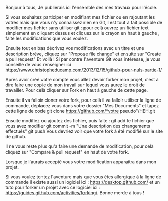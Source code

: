 Bonjour à tous, Je publierais ici l'ensemble des mes travaux pour l'école.  

Si vous souhaitez participer en modifiant mes fichier ou en rajoutant les votres mais que vous n'y connaissez rien en Git, l est tout à fait possible de modifier mes fichier sans utiliser git : pour celà ouvrez un fichier text simplement en cliquant dessus et cliquez sur le crayon en haut à gauche , faite les modifications que vous voulez. 

Ensuite tout en bas décrivez vos modifications avec un titre et une description brève, cliquez sur "Propose file change" et ensuite sur "Create a pull request" Et voilà !  Si par contre l'aventure Git vous intéresse, je vous conseille de vous renseigner ici https://www.christopheducamp.com/2013/12/15/github-pour-nuls-partie-1/  

Après avoir créé votre compte vous allez devoir forker mon projet, c'est à dire faire une copie de mon travail sur lequel vous aurez le droit de travailler. Pour celà cliquer sur Fork en haut à gauche de cette page.  

Ensuite il va falloir cloner votre fork, pour celà il va falloir utiliser la ligne de commande, déplacez vous dans votre dossier "Mes Documents" et tapez cette ligne de code  git clone https://github.com/*votre pseudo"/HEH.git  

Ensuite modifiez ou ajoutez des fichier, puis faite :  git add le fichier que vous avez modifier  git commit -m "Une description des changements effectués"  git push  Vous devriez voir que votre fork à été modifié sur le site de github. 

Il ne vous reste plus qu'a faire une demande de modification, pour celà cliquez sur "Compare & pull request" en haut de votre fork. 

Lorsque je l'aurais accepté vous votre modification apparaitra dans mon projet.  

Si vous voulez tentez l'aventure mais que vous êtes allergique à la ligne de commande il existe aussi un logiciel ici : https://desktop.github.com/ et un tuto pour forker un projet avec ce logiciel ici : https://guides.github.com/activities/forking/.  Bonne merde à tous !
